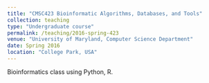 ```yaml
---
title: "CMSC423 Bioinformatic Algorithms, Databases, and Tools"
collection: teaching
type: "Undergraduate course"
permalink: /teaching/2016-spring-423
venue: "University of Maryland, Computer Science Department"
date: Spring 2016
location: "College Park, USA"
---
```


Bioinformatics class using Python, R.
